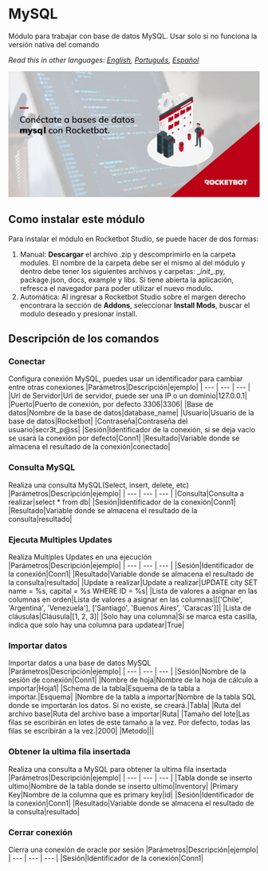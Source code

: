 



# MySQL
  
Módulo para trabajar con base de datos MySQL. Usar solo si no funciona la versión nativa del comando  

*Read this in other languages: [English](Manual_mysql.md), [Português](Manual_mysql.pr.md), [Español](Manual_mysql.es.md)*
  
![banner](imgs/Banner_mysql.png)
## Como instalar este módulo
  
Para instalar el módulo en Rocketbot Studio, se puede hacer de dos formas:
1. Manual: __Descargar__ el archivo .zip y descomprimirlo en la carpeta modules. El nombre de la carpeta debe ser el mismo al del módulo y dentro debe tener los siguientes archivos y carpetas: \__init__.py, package.json, docs, example y libs. Si tiene abierta la aplicación, refresca el navegador para poder utilizar el nuevo modulo.
2. Automática: Al ingresar a Rocketbot Studio sobre el margen derecho encontrara la sección de **Addons**, seleccionar **Install Mods**, buscar el modulo deseado y presionar install.  


## Descripción de los comandos

### Conectar
  
Configura conexión MySQL, puedes usar un identificador para cambiar entre otras conexiones
|Parámetros|Descripción|ejemplo|
| --- | --- | --- |
|Url de Servidor|Url de servidor, puede ser una IP o un dominio|127.0.0.1|
|Puerto|Puerto de conexión, por defecto 3306|3306|
|Base de datos|Nombre de la base de datos|database_name|
|Usuario|Usuario de la base de datos|Rocketbot|
|Contraseña|Contraseña del usuario|secr3t_p@ss|
|Sesión|Identificador de la conexión, si se deja vacío se usará la conexión por defecto|Conn1|
|Resultado|Variable donde se almacena el resultado de la conexión|conectado|

### Consulta MySQL
  
Realiza una consulta MySQL(Select, insert, delete, etc)
|Parámetros|Descripción|ejemplo|
| --- | --- | --- |
|Consulta|Consulta a realizar|select * from db|
|Sesión|Identificador de la conexión|Conn1|
|Resultado|Variable donde se almacena el resultado de la consulta|resultado|

### Ejecuta Multiples Updates
  
Realiza Multiples Updates en una ejecución
|Parámetros|Descripción|ejemplo|
| --- | --- | --- |
|Sesión|Identificador de la conexión|Conn1|
|Resultado|Variable donde se almacena el resultado de la consulta|resultado|
|Update a realizar|Update a realizar|UPDATE city SET name = %s, capital = %s WHERE ID = %s|
|Lista de valores a asignar en las columnas en orden|Lista de valores a asignar en las columnas|[['Chile', 'Argentina', 'Venezuela'], ['Santiago', 'Buenos Aires', 'Caracas']]|
|Lista de cláusulas|Cláusula|[1, 2, 3]|
|Solo hay una columna|Si se marca esta casilla, indica que solo hay una columna para updatear|True|

### Importar datos
  
Importar datos a una base de datos MySQL
|Parámetros|Descripción|ejemplo|
| --- | --- | --- |
|Sesión|Nombre de la sesión de conexión|Conn1|
|Nombre de hoja|Nombre de la hoja de cálculo a importar|Hoja1|
|Schema de la tabla|Esquema de la tabla a importar.|Esquema|
|Nombre de la tabla a importar|Nombre de la tabla SQL donde se importarán los datos. Si no existe, se creará.|Tabla|
|Ruta del archivo base|Ruta del archivo base a importar|Ruta|
|Tamaño del lote|Las filas se escribirán en lotes de este tamaño a la vez. Por defecto, todas las filas se escribirán a la vez.|2000|
|Metodo|||

### Obtener la ultima fila insertada
  
Realiza una consulta a MySQL para obtener la ultima fila insertada
|Parámetros|Descripción|ejemplo|
| --- | --- | --- |
|Tabla donde se inserto ultimo|Nombre de la tabla donde se inserto ultimo|Inventory|
|Primary Key|Nombre de la columna que es primary key|id|
|Sesión|Identificador de la conexión|Conn1|
|Resultado|Variable donde se almacena el resultado de la consulta|resultado|

### Cerrar conexión
  
Cierra una conexión de oracle por sesión
|Parámetros|Descripción|ejemplo|
| --- | --- | --- |
|Sesión|Identificador de la conexión|Conn1|
